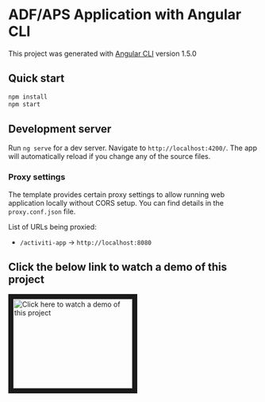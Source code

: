 # ADF/APS Application with Angular CLI

This project was generated with [Angular CLI](https://github.com/angular/angular-cli) version 1.5.0

## Quick start

```sh
npm install
npm start
```

## Development server

Run `ng serve` for a dev server. Navigate to `http://localhost:4200/`. The app will automatically reload if you change any of the source files.

### Proxy settings

The template provides certain proxy settings to allow running web application locally without CORS setup.
You can find details in the `proxy.conf.json` file.

List of URLs being proxied:

- `/activiti-app` -> `http://localhost:8080`

## Click the below link to watch a demo of this project
<a href="http://www.youtube.com/watch?feature=player_embedded&v=U2085EEUdo4" target="_blank"><img src="https://img.youtube.com/vi/U2085EEUdo4/0.jpg" alt="Click here to watch a demo of this project" width="240" height="180" border="10" /></a>